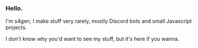 ### Hello.

I'm s4gen, I make stuff very rarely, mostly Discord bots and small Javascript projects.

I don't know why you'd want to see my stuff, but it's here if you wanna.
